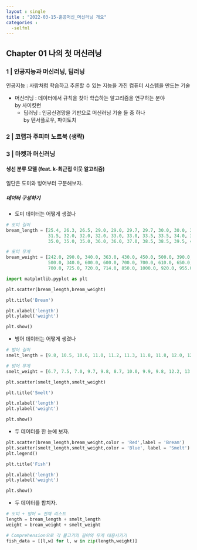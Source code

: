 ```yaml
---
layout : single
title : "2022-03-15-혼공머신_머신러닝 개요" 
categories : 
  -selfml
---
```


## Chapter 01 나의 첫 머신러닝

### 1 | 인공지능과 머신러닝, 딥러닝

인공지능 : 사람처럼 학습하고 추론할 수 있는 지능을 가진 컴퓨터 시스템을 만드는 기술

* 머신러닝 : 데이터에서 규칙을 찾아 학습하는 알고리즘을 연구하는 분야  
  by 사이킷런
  - 딥러닝 : 인공신경망을 기반으로 머신러닝 기술 들 중 하나  
  by 텐서플로우, 파이토치

### 2 | 코랩과 주피터 노트북 (생략)
### 3 | 마켓과 머신러닝

#### 생선 분류 모델 (feat. k-최근접 이웃 알고리즘)

일단은 도미와 빙어부터 구분해보자.  

##### 데이터 구성하기

- 도미 데이터는 어떻게 생겼나  

```python
# 도미 길이
bream_length = [25.4, 26.3, 26.5, 29.0, 29.0, 29.7, 29.7, 30.0, 30.0, 30.7, 31.0, 31.0, 
                31.5, 32.0, 32.0, 32.0, 33.0, 33.0, 33.5, 33.5, 34.0, 34.0, 34.5, 35.0, 
                35.0, 35.0, 35.0, 36.0, 36.0, 37.0, 38.5, 38.5, 39.5, 41.0, 41.0]

# 도미 무게
bream_weight = [242.0, 290.0, 340.0, 363.0, 430.0, 450.0, 500.0, 390.0, 450.0, 500.0, 475.0, 500.0, 
                500.0, 340.0, 600.0, 600.0, 700.0, 700.0, 610.0, 650.0, 575.0, 685.0, 620.0, 680.0, 
                700.0, 725.0, 720.0, 714.0, 850.0, 1000.0, 920.0, 955.0, 925.0, 975.0, 950.0]

import matplotlib.pyplot as plt

plt.scatter(bream_length,bream_weight)

plt.title('Bream')

plt.xlabel('length')
plt.ylabel('weight')

plt.show()
```

- 빙어 데이터는 어떻게 생겼나  


```python
# 빙어 길이
smelt_length = [9.8, 10.5, 10.6, 11.0, 11.2, 11.3, 11.8, 11.8, 12.0, 12.2, 12.4, 13.0, 14.3, 15.0]

# 빙어 무게
smelt_weight = [6.7, 7.5, 7.0, 9.7, 9.8, 8.7, 10.0, 9.9, 9.8, 12.2, 13.4, 12.2, 19.7, 19.9]

plt.scatter(smelt_length,smelt_weight)

plt.title('Smelt')

plt.xlabel('length')
plt.ylabel('weight')

plt.show()
```

- 두 데이터를 한 눈에 보자.  


```python
plt.scatter(bream_length,bream_weight,color = 'Red',label = 'Bream')
plt.scatter(smelt_length,smelt_weight,color = 'Blue', label = 'Smelt')
plt.legend()

plt.title('Fish')

plt.xlabel('length')
plt.ylabel('weight')

plt.show()
```


- 두 데이터를 합치자.  

```python
# 도미 + 빙어 = 전체 리스트
length = bream_length + smelt_length
weight = bream_weight + smelt_weight

# Comprehension으로 각 물고기의 길이와 무게 대응시키기
fish_data = [[l,w] for l, w in zip(length,weight)]
```

